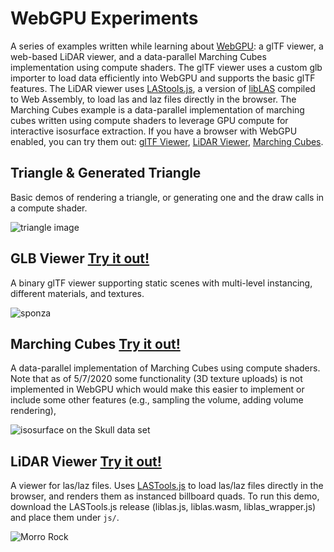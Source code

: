 # WebGPU Experiments

A series of examples written while learning about [WebGPU](https://gpuweb.github.io/gpuweb/):
a glTF viewer, a web-based LiDAR viewer, and a data-parallel Marching Cubes implementation using compute shaders.
The glTF viewer uses a custom glb importer to load data efficiently into WebGPU and supports
the basic glTF features. The LiDAR viewer uses [LAStools.js](https://github.com/Twinklebear/LAStools.js),
a version of [libLAS](https://github.com/LAStools/LAStools)
compiled to Web Assembly, to load las and laz files directly in the browser.
The Marching Cubes example is a data-parallel implementation of marching cubes
written using compute shaders to leverage GPU compute for interactive isosurface
extraction. If you have a browser with WebGPU enabled, you can try them out:
[glTF Viewer](https://www.willusher.io/webgpu-experiments/glb_viewer.html),
[LiDAR Viewer](https://www.willusher.io/webgpu-experiments/lidar_viewer.html),
[Marching Cubes](https://www.willusher.io/webgpu-experiments/marching_cubes.html).

## Triangle & Generated Triangle

Basic demos of rendering a triangle, or generating one and the draw calls in a compute shader.

![triangle image](https://i.imgur.com/qmiPZx8.png)

## GLB Viewer [Try it out!](https://www.willusher.io/webgpu-experiments/glb_viewer.html)

A binary glTF viewer supporting static scenes with multi-level instancing, different materials, and textures.

![sponza](https://i.imgur.com/GQBJC92.png)

## Marching Cubes [Try it out!](https://www.willusher.io/webgpu-experiments/marching_cubes.html)

A data-parallel implementation of Marching Cubes using compute shaders.
Note that as of 5/7/2020 some functionality (3D texture uploads) is not implemented in WebGPU
which would make this easier to implement or include some other features (e.g.,
sampling the volume, adding volume rendering),

![isosurface on the Skull data set](https://i.imgur.com/3XMumHL.png)

## LiDAR Viewer [Try it out!](https://www.willusher.io/webgpu-experiments/lidar_viewer.html)

A viewer for las/laz files. Uses [LASTools.js](https://github.com/Twinklebear/LAStools.js)
to load las/laz files directly in the browser, and renders them as instanced billboard quads.
To run this demo, download the LASTools.js release (liblas.js, liblas.wasm, liblas_wrapper.js)
and place them under `js/`.

![Morro Rock](https://i.imgur.com/j21k9Z9.png)

